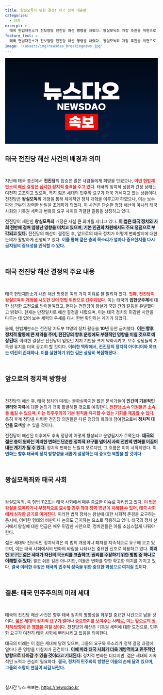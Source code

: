 ```yaml
---
title: 왕실모독죄 위헌 결정! 태국 정치 대혼란
categories:
  - 정치
excerpt: >
  태국 헌법재판소가 진보정당 전진당 해산 명령을 내렸다. 왕실모독죄 개정 추진을 위헌으로 간주하며, 지도부 11명은 10년 정치 활동 금지. 후계 정당 준비로 전진당 의원들은 여전히 활동할 예정!
feature_text: >
  태국 헌법재판소가 진보정당 전진당 해산 명령을 내렸다. 왕실모독죄 개정 추진을 위헌으로 간주하며, 지도부 11명은 10년 정치 활동 금지. 후계 정당 준비로 전진당 의원들은 여전히 활동할 예정!
image: '/assets/img/newsdao_breakingnews.jpg'
---
```


<p><img src="/assets/img/newsdao_breakingnews.jpg" alt="cryptoinkorea 속보" /></p>

<h2 data-ke-size="size26">태국 전진당 해산 사건의 배경과 의미</h2>

<p data-ke-size="size16">&nbsp;</p>

<p>지난해 태국 총선에서 <strong>전진당</strong>의 압승은 많은 사람들에게 희망을 안겼으나, <b><span style="color: #ee2323;">이번 헌법재판소의 해산 결정은 심각한 정치적 충격을 주고 있다.</span></b> 태국의 정치적 상황과 긴장 상태는 여전히 고조되고 있으며, 특히 젊은 세대의 민주화 요구가 더욱 거세지고 있는 상황이다. 전진당은 <strong>왕실모독죄</strong> 개정을 통해 체계적인 정치 개혁을 이루고자 하였으나, 이는 보수파와 군부의 강력한 반발을 초래하게 되었다. 이 사건은 단순한 정당 해산이 아니라 태국 사회의 기득권 세력과 변화의 요구 사이의 격렬한 갈등을 상징하고 있다.</p>

<p>전진당이 제안한 <strong>왕실모독죄</strong> 개정은 사실 큰 의미를 지니고 있다. <b><span style="background-color: #21538527;">이 법은 태국 정치와 사회 전반에 걸쳐 엄청난 영향을 미치고 있으며, 기본 인권의 차원에서도 주요 쟁점으로 부각되고 있다.</span></b> 전진당의 해산이 결정된 후, 앞으로의 태국 정치가 어떻게 변화할지에 대한 논의가 활발하게 진행되고 있다. <b><span style="color: #1a5490;">이를 통해 젊은 층의 목소리가 얼마나 중요한지를 다시 금지됨의 중요성을 인식할 수 있다.</span></b></p>

<p data-ke-size="size16">&nbsp;</p>

<h2 data-ke-size="size26">태국 전진당 해산 결정의 주요 내용</h2>

<p data-ke-size="size16">&nbsp;</p>

<p>태국 헌법재판소가 내린 해산 명령은 여러 가지 이유로 잘 알려져 있다. <b><span style="color: #ee2323;">첫째, 전진당이 왕실모독죄 개정을 시도한 것이 헌법 위반으로 간주되었다.</span></b> 이는 태국의 <strong>입헌군주제</strong>에 대한 심각한 도전으로 받아들여졌고, 헌재는 전진당이 왕실과 국민 간의 갈등을 유발했다고 밝혔다. 헌재는 만장일치로 해산 결정을 내렸으며, 이는 태국 정치의 민감한 사안을 다루는 데 있어 보수 세력의 우세를 다시 한번 확인하는 계기가 되었다.</p>

<p>둘째, 헌법재판소는 전진당 지도부 11명의 정치 활동을 <strong>10년</strong> 동안 금지했다. <b><span style="background-color: #21538527;">이는 향후 정치적 활동에 큰 제약을 주며, 전진당의 향후 운영에도 부정적인 영향을 미칠 것으로 예상된다.</span></b> 이러한 결정은 전진당이 얻었던 지지 기반을 크게 약화시키고, 보수 정당들의 기득권 유지를 더욱 공고히 할 것이다. <b><span style="color: #1a5490;">이러한 맥락에서, 전진당의 정치적 아이디어와 목표는 여전히 존재하나, 이를 실현하기 위한 길은 상당히 복잡해졌다.</span></b></p>

<p data-ke-size="size16">&nbsp;</p>

<h2 data-ke-size="size26">앞으로의 정치적 방향성</h2>

<p data-ke-size="size16">&nbsp;</p>

<p>전진당의 해산 후, 태국 정치의 미래는 불확실하지만 많은 분석가들이 <strong>인간의 기본적인 권리와 자유</strong>에 대한 논의가 더욱 활발해질 것으로 예측한다. <b><span style="color: #ee2323;">전진당 소속 의원들은 소속을 옮길 수 있으며, 이는 민주주의의 기본 원칙을 유지할 수 있는 기회를 제공할 수 있다.</span></b> 특히 후계 정당을 마련한 전진당 의원들은 다른 정당의 회의에 참여함으로써 <strong>정치적 대안을 모색</strong>할 수 있을 것이다.</p>

<p>전진당이 해산된 이후에도 후속 정당이 어떻게 형성되고 운영될지가 주목된다. <b><span style="background-color: #21538527;">태국의 젊은 층이 원하는 이러한 변화는 단순한 정치적 요구를 넘어서 사회 전반의 변화를 이끌어내는 계기가 될 수 있다.</span></b> 정치적 변화는 느릴지 모르지만, 그 흐름은 이미 시작되었다. <b><span style="color: #1a5490;">이 변화는 향후 태국의 정치 방향성을 새롭게 설정하는 데 중요한 역할을 할 것이다.</span></b></p>

<p data-ke-size="size16">&nbsp;</p>

<h2 data-ke-size="size26">왕실모독죄와 태국 사회</h2>

<p data-ke-size="size16">&nbsp;</p>

<p>왕실모독죄, 즉 형법 112조는 태국 사회에서 매우 중요한 이슈로 자리잡고 있다. <b><span style="color: #ee2323;">이 법은 왕실을 모독하거나 부정적으로 묘사할 경우 최대 징역 15년에 처해질 수 있어, 태국 사회에서 심각한 금기로 여겨진다.</span></b> 이러한 법적 장치는 왕실에 대한 사회적 존경을 요구하는 동시에, 어떠한 형태의 비판이나 논의도 금지하는 요소로 작용하고 있다. 태국의 정치 선거에서 왕실에 대한 언급은 매우 민감한 사안으로, 정치인들은 이를 조심스럽게 다뤄야 한다.</p>

<p>젊은 세대와 진보적인 정치세력은 이 법의 개정이나 폐지를 지속적으로 요구해 오고 있으며, 이는 태국 사회에서의 변화의 바람을 나타내는 중요한 신호로 작용하고 있다. <b><span style="background-color: #21538527;">이러한 요구는 젊은 세대가 자신의 목소리를 표출하고, 권리를 주장하기 위한 방법 중 하나로 이해할 수 있다.</span></b> 결코 쉬운 길은 아니지만, 이들은 변화를 향한 확고한 의지를 가지고 있다. <b><span style="color: #1a5490;">결국 이러한 주장은 태국의 민주적 성숙을 위한 중요한 과정으로 여겨질 것이다.</span></b></p>

<p data-ke-size="size16">&nbsp;</p>

<h2 data-ke-size="size26">결론: 태국 민주주의의 미래 세대</h2>

<p data-ke-size="size16">&nbsp;</p>

<p>태국의 전진당 해산 사건은 향후 태국 정치의 방향성을 좌우할 중요한 사건으로 남을 것이다. <b><span style="color: #ee2323;">젊은 세대의 정치적 요구가 얼마나 중요한지를 보여주는 사례로, 이는 앞으로의 정치적 방향에 큰 영향을 미칠 것이다.</span></b> 전진당의 해산은 기득권 세력에 대한 도전으로, 민주화 요구가 여전히 태국 사회에 뿌리내리고 있음을 의미한다.</p>

<p>태국의 미래는 이 젊은 세대에 달려 있으며, 그들의 요구와 목소리가 정책 결정 과정에 얼마나 큰 영향을 미칠지가 관건이다. <b><span style="background-color: #21538527;">이에 따라 태국 사회가 더욱 개방적이고 민주적인 방향으로 나아갈 수 있을 것이라고 기대된다.</span></b> 정치적 변화는 더디지만, 젊은 세대의 지속적인 노력과 관심이 필요하다. <b><span style="color: #1a5490;">결국, 정치적 민주화의 방향은 이들의 손에 달려 있으며, 그들의 소망이 현실이 되길 바란다.</span></b> </p>

<p data-ke-size="size16">&nbsp;</p>
실시간 뉴스 속보는, <a href="https://newsdao.kr" rel="dofollow">https://newsdao.kr</a>


